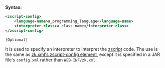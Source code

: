 **Syntax:**
```xml
<zscript-config>  
    <language-name>a_programming_language</language-name>  
    <interpreter-class>a_class_name</interpreter-class>  
</zscript-config>
```
`[Optional]`

It is used to specify an interpreter to interpret the
[zscript](ZUML_Reference/ZUML/Elements/zscript) code. The use
is the same as [zk.xml's zscript-config
element]({{site.baseUrl}}/zk_config_ref/The_zscript-config_Element),
except it is specified in a JAR file's `config.xml` rather than
`WEB-INF/zk.xml`.



